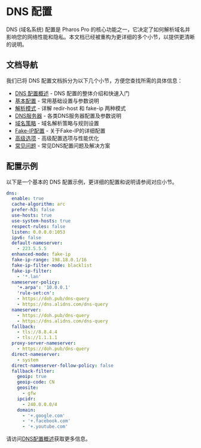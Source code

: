 # DNS 配置

DNS (域名系统) 配置是 Pharos Pro 的核心功能之一，它决定了如何解析域名并影响您的网络性能和隐私。本文档已经被重构为更详细的多个小节，以提供更清晰的说明。

## 文档导航

我们已将 DNS 配置文档拆分为以下几个小节，方便您查找所需的具体信息：

- [DNS 配置概述](./dns/index.md) - DNS 配置的整体介绍和快速入门
- [基本配置](./dns/basic.md) - 常用基础设置与参数说明
- [解析模式](./dns/modes.md) - 详解 redir-host 和 fake-ip 两种模式
- [DNS服务器](./dns/servers.md) - 各类DNS服务器配置及参数说明
- [域名策略](./dns/policies.md) - 域名解析策略与规则设置
- [Fake-IP配置](./dns/fake-ip.md) - 关于Fake-IP的详细配置
- [高级选项](./dns/advanced.md) - 高级配置选项与性能优化
- [常见问题](./dns/faq.md) - 常见DNS配置问题及解决方案

## 配置示例

以下是一个基本的 DNS 配置示例，更详细的配置和说明请参阅对应小节。

```yaml
dns:
  enable: true
  cache-algorithm: arc
  prefer-h3: false
  use-hosts: true
  use-system-hosts: true
  respect-rules: false
  listen: 0.0.0.0:1053
  ipv6: false
  default-nameserver:
    - 223.5.5.5
  enhanced-mode: fake-ip
  fake-ip-range: 198.18.0.1/16
  fake-ip-filter-mode: blacklist
  fake-ip-filter:
    - '*.lan'
  nameserver-policy:
    '+.arpa': '10.0.0.1'
    'rule-set:cn':
    - https://doh.pub/dns-query
    - https://dns.alidns.com/dns-query
  nameserver:
    - https://doh.pub/dns-query
    - https://dns.alidns.com/dns-query
  fallback:
    - tls://8.8.4.4
    - tls://1.1.1.1
  proxy-server-nameserver:
    - https://doh.pub/dns-query
  direct-nameserver:
    - system
  direct-nameserver-follow-policy: false
  fallback-filter:
    geoip: true
    geoip-code: CN
    geosite:
      - gfw
    ipcidr:
      - 240.0.0.0/4
    domain:
      - '+.google.com'
      - '+.facebook.com'
      - '+.youtube.com'
```

请访问[DNS配置概述](./dns/index.md)获取更多信息。
